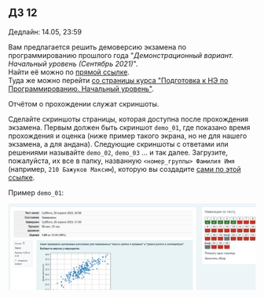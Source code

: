 ## ДЗ 12

Дедлайн: 14.05, 23:59

Вам предлагается решить демоверсию экзамена по программированию прошлого года "*Демонстрационный вариант. Начальный уровень (Сентябрь 2021)*".  
    Найти её можно по [прямой ссылке](https://edu.hse.ru/mod/quiz/view.php?id=521182).  
    Туда же можно перейти [со страницы курса "Подготовка к НЭ по Программированию. Начальный уровень"](https://edu.hse.ru/course/view.php?id=134286).
    

Отчётом о прохождении служат скриншоты.

Сделайте скриншоты страницы, которая доступна после прохождения экзамена.
    Первым должен быть скриншот `demo_01`, где показано время прохождения и оценка (ниже пример такого экрана, но не для нашего экзамена, а для андана). 
    Следующие скриншоты с ответами или решениями называйте `demo_02`, `demo_03` ... и так далее.
    Загрузите, пожалуйста, их все в папку, названную `<номер_группы> Фамилия Имя` (например, `210 Бажуков Максим`), которую вы создадите [сами по этой ссылке](https://drive.google.com/drive/folders/1O3JQn98jQoMdSSK765cuIdV8E_XswSDB?usp=share_link).
    

Пример `demo_01`:

![demo_01-example](images/hw12-demo_01.png)
